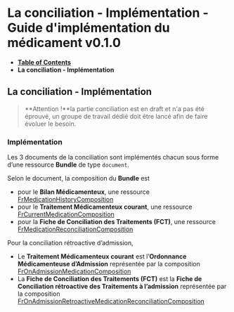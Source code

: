 # La conciliation - Implémentation - Guide d'implémentation du médicament v0.1.0

* [**Table of Contents**](toc.md)
* **La conciliation - Implémentation**

## La conciliation - Implémentation

> **Attention !**la partie conciliation est en draft et n'a pas été éprouvé, un groupe de travail dédié doit être lancé afin de faire évoluer le besoin.

### Implémentation

Les 3 documents de la conciliation sont implémentés chacun sous forme d’une ressource **Bundle** de type `document`.

Selon le document, la composition du **Bundle** est

* pour le **Bilan Médicamenteux**, une ressource [FrMedicationHistoryComposition](StructureDefinition-fr-medication-history-composition.md)
* pour le **Traitement Médicamenteux courant**, une ressource [FrCurrentMedicationComposition](StructureDefinition-fr-current-medication-composition.md)
* pour la **Fiche de Conciliation des Traitements (FCT)**, une ressource [FrMedicationReconciliationComposition](StructureDefinition-fr-medication-reconciliation-composition.md)

Pour la conciliation rétroactive d’admission,

* Le **Traitement Médicamenteux courant** est l’**Ordonnance Médicamenteuse d’Admission** représentée par la composition [FrOnAdmissionMedicationComposition](StructureDefinition-fr-on-admission-medication-composition.md)
* La **Fiche de Conciliation des Traitements (FCT)** est la **Fiche de Conciliation rétroactive des Traitements à l’admission** représentée par la composition [FrOnAdmissionRetroactiveMedicationReconciliationComposition](StructureDefinition-fr-on-admission-retroactive-reconciliation-composition.md)

